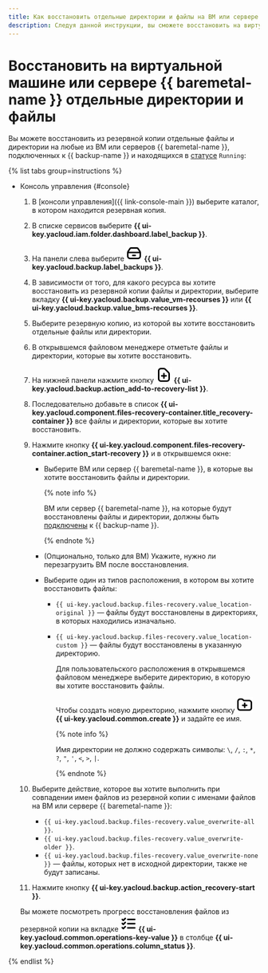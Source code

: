 ```yaml
---
title: Как восстановить отдельные директории и файлы на ВМ или сервере {{ baremetal-name }}
description: Следуя данной инструкции, вы сможете восстановить на виртуальной машине или сервере {{ baremetal-name }} отдельные директории и файлы.
---
```


# Восстановить на виртуальной машине или сервере {{ baremetal-name }} отдельные директории и файлы

Вы можете восстановить из резервной копии отдельные файлы и директории на любые из ВМ или серверов {{ baremetal-name }}, подключенных к {{ backup-name }} и находящихся в [статусе](../../../compute/concepts/vm-statuses.md#list-of-statuses) `Running`:

{% list tabs group=instructions %}

- Консоль управления {#console}

  1. В [консоли управления]({{ link-console-main }}) выберите каталог, в котором находится резервная копия.
  1. В списке сервисов выберите **{{ ui-key.yacloud.iam.folder.dashboard.label_backup }}**.
  1. На панели слева выберите ![backups](../../../_assets/console-icons/archive.svg) **{{ ui-key.yacloud.backup.label_backups }}**.
  1. В зависимости от того, для какого ресурса вы хотите восстановить из резервной копии файлы и директории, выберите вкладку **{{ ui-key.yacloud.backup.value_vm-recourses }}** или **{{ ui-key.yacloud.backup.value_bms-recourses }}**.
  1. Выберите резервную копию, из которой вы хотите восстановить отдельные файлы или директории.
  1. В открывшемся файловом менеджере отметьте файлы и директории, которые вы хотите восстановить.
  1. На нижней панели нажмите кнопку ![file](../../../_assets/console-icons/file-plus.svg) **{{ ui-key.yacloud.backup.action_add-to-recovery-list }}**.
  1. Последовательно добавьте в список **{{ ui-key.yacloud.component.files-recovery-container.title_recovery-container }}** все файлы и директории, которые вы хотите восстановить.
  1. Нажмите кнопку **{{ ui-key.yacloud.component.files-recovery-container.action_start-recovery }}** и в открывшемся окне:
      * Выберите ВМ или сервер {{ baremetal-name }}, в которые вы хотите восстановить файлы и директории.

        {% note info %}

        ВМ или сервер {{ baremetal-name }}, на которые будут восстановлены файлы и директории, должны быть [подключены](../../concepts/vm-connection.md) к {{ backup-name }}.

        {% endnote %}

      * (Опционально, только для ВМ) Укажите, нужно ли перезагрузить ВМ после восстановления.
      * Выберите один из типов расположения, в котором вы хотите восстановить файлы:
        * `{{ ui-key.yacloud.backup.files-recovery.value_location-original }}` — файлы будут восстановлены в директориях, в которых находились изначально.
        * `{{ ui-key.yacloud.backup.files-recovery.value_location-custom }}` — файлы будут восстановлены в указанную директорию.

          Для пользовательского расположения в открывшемся файловом менеджере выберите директорию, в которую вы хотите восстановить файлы. 
          
          Чтобы создать новую директорию, нажмите кнопку ![new-folder](../../../_assets/console-icons/folder-plus.svg) **{{ ui-key.yacloud.common.create }}** и задайте ее имя.

          {% note info %}

          Имя директории не должно содержать символы: `\`, `/`, `:`, `*`, `?`, `"`, `'`, `<`, `>`, `|`.

          {% endnote %}

  1. Выберите действие, которое вы хотите выполнить при совпадении имен файлов из резервной копии с именами файлов на ВМ или сервере {{ baremetal-name }}:
      * `{{ ui-key.yacloud.backup.files-recovery.value_overwrite-all }}`.
      * `{{ ui-key.yacloud.backup.files-recovery.value_overwrite-older }}`.
      * `{{ ui-key.yacloud.backup.files-recovery.value_overwrite-none }}` — файлы, которых нет в исходной директории, также не будут записаны.
  1. Нажмите кнопку **{{ ui-key.yacloud.backup.action_recovery-start }}**.

  Вы можете посмотреть прогресс восстановления файлов из резервной копии на вкладке ![operations](../../../_assets/console-icons/list-check.svg) **{{ ui-key.yacloud.common.operations-key-value }}** в столбце **{{ ui-key.yacloud.common.operations.column_status }}**.

{% endlist %}
